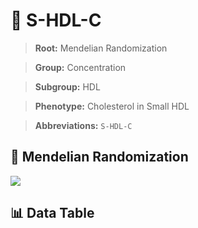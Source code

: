 # 🧪 S-HDL-C

> **Root:** Mendelian Randomization

> **Group:** Concentration  

> **Subgroup:** HDL

> **Phenotype:** Cholesterol in Small HDL  

> **Abbreviations:** `S-HDL-C`

## 🧬 Mendelian Randomization  

<img src="/MR/Figures/Inverse/ShengxianHDLhengxianC.png"/>


## 📊 Data Table


<CsvTableMRI src="/MR_Data/Inverse/ShengxianHDLhengxianC.csv"/>
